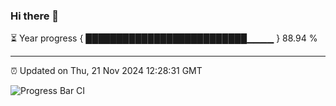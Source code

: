 ### Hi there 👋

⏳ Year progress { ██████████████████████████▁▁▁▁ } 88.94 %

---

⏰ Updated on Thu, 21 Nov 2024 12:28:31 GMT

![Progress Bar CI](https://github.com/liununu/liununu/workflows/Progress%20Bar%20CI/badge.svg)
